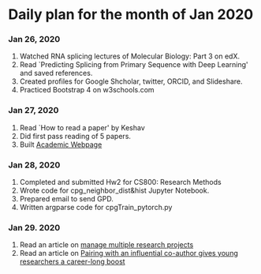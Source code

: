 # Daily plan for the month of Jan 2020 

### Jan 26, 2020
  1. Watched RNA splicing lectures of Molecular Biology: Part 3 on edX.
  2. Read `Predicting Splicing from Primary Sequence with Deep Learning' and saved references. 
  3. Created profiles for Google Shcholar, twitter, ORCID, and Slideshare.
  4. Practiced Bootstrap 4 on w3schools.com


### Jan 27, 2020
  1. Read `How to read a paper' by Keshav
  2. Did first pass reading of 5 papers. 
  3. Built [Academic Webpage](https://www.cs.odu.edu/~sdodlapa/)
### Jan 28, 2020
  1. Completed and submitted Hw2 for CS800: Research Methods
  2. Wrote code for cpg_neighbor_dist&hist Jupyter Notebook. 
  3. Prepared email to send GPD.
  4. Written argparse code for cpgTrain_pytorch.py
  
### Jan 29. 2020
  1. Read an article on [manage multiple research projects](https://www.natureindex.com/news-blog/simple-tool-can-help-manage-multiple-research-science-projects)
  2. Read an article on [Pairing with an influential co-author gives young researchers a career-long boost](https://www.natureindex.com/news-blog/high-profile-co-author-gives-young-researchers-scientists-career-long-advantage)
  
